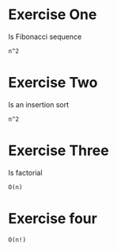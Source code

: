 # Exercise One

Is Fibonacci sequence

```
n^2
```

# Exercise Two

Is an insertion sort

```
n^2
```

# Exercise Three

Is factorial

```
O(n)
```

# Exercise four

```
O(n!)
```
